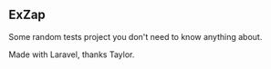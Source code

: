 ## ExZap

Some random tests project you don't need to know anything about. 

Made with Laravel, thanks Taylor.
